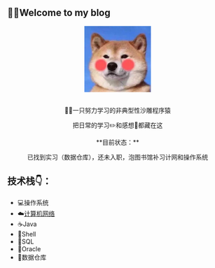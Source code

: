 🤨🤨Welcome to my blog
----

 <div align=center>
    <img src="图床/HeadSculpture.jpeg" width="30%" align="center"/>
 </div>
 <br>
 
 <p align="center">👨‍💻‍一只努力学习的非典型性沙雕程序猿</p>
 <p align="center">把日常的学习✏️和感想🧠都藏在这</p>
 <p align="center">**目前状态：**</p> 
 <p align="center">已找到实习（数据仓库），还未入职，泡图书馆补习计网和操作系统</p>    

技术栈👇：  
----

* 💻操作系统
* ☁️[计算机网络](计算机网络/计算机网络.md)
* ☕️Java
* 🍔Shell
* 🔦SQL
* 💾Oracle
* 🍉数据仓库



